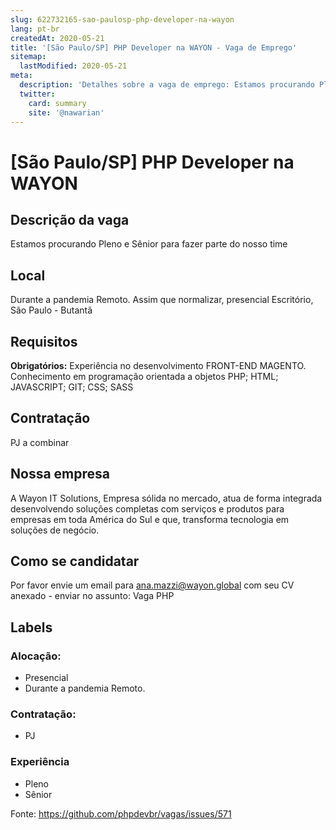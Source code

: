 ```yaml
---
slug: 622732165-sao-paulosp-php-developer-na-wayon
lang: pt-br
createdAt: 2020-05-21
title: '[São Paulo/SP] PHP Developer na WAYON - Vaga de Emprego'
sitemap:
  lastModified: 2020-05-21
meta:
  description: 'Detalhes sobre a vaga de emprego: Estamos procurando Pleno e Sênior para fazer parte do nosso time'
  twitter:
    card: summary
    site: '@nawarian'
---
```


# [São Paulo/SP] PHP Developer na WAYON

## Descrição da vaga

Estamos procurando Pleno e Sênior para fazer parte do nosso time

## Local

Durante a pandemia Remoto.
Assim que normalizar, presencial Escritório, São Paulo - Butantã

## Requisitos

**Obrigatórios:**
Experiência no desenvolvimento FRONT-END MAGENTO.
Conhecimento em programação orientada a objetos PHP;  HTML; JAVASCRIPT; GIT; CSS; SASS

## Contratação

PJ a combinar

## Nossa empresa

A Wayon IT Solutions, Empresa sólida no mercado, atua de forma integrada desenvolvendo soluções completas com serviços e produtos para empresas em toda América do Sul e que, transforma tecnologia em soluções de negócio.

## Como se candidatar

Por favor envie um email para ana.mazzi@wayon.global com seu CV anexado - enviar no assunto: Vaga PHP

## Labels

<!-- Escolha abaixo, apague as que não fizerem sentido: -->
### Alocação:
- Presencial
- Durante a pandemia Remoto.

### Contratação:
- PJ

### Experiência
- Pleno
- Sênior

Fonte: https://github.com/phpdevbr/vagas/issues/571